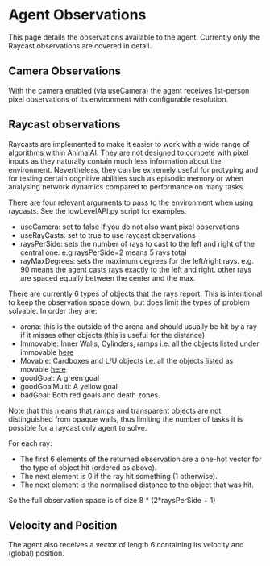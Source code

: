 # Agent Observations

This page details the observations available to the agent. Currently only the Raycast observations are covered in detail.

## Camera Observations

With the camera enabled (via useCamera) the agent receives 1st-person pixel observations of its environment with configurable resolution.

## Raycast observations

Raycasts are implemented to make it easier to work with a wide range of algorithms within AnimalAI. They are not designed to compete with pixel inputs as they naturally contain much less information about the environment. Nevertheless, they can be extremely useful for protyping and for testing certain cognitive abilities such as episodic memory or when analysing network dynamics compared to performance on many tasks. 


There are four relevant arguments to pass to the environment when using raycasts. See the lowLevelAPI.py script for examples.
* useCamera: set to false if you do not also want pixel observations
* useRayCasts: set to true to use raycast observations
* raysPerSide: sets the number of rays to cast to the left and right of the central one. e.g raysPerSide=2 means 5 rays total
* rayMaxDegrees: sets the maximum degrees for the left/right rays. e.g. 90 means the agent casts rays exactly to the left and right. other rays are spaced equally between the center and the max.

There are currently 6 types of objects that the rays report. This is intentional to keep the observation space down, but does limit the types of problem solvable. In order they are:
* arena: this is the outside of the arena and should usually be hit by a ray if it misses other objects (this is useful for the distance)
* Immovable: Inner Walls, Cylinders, ramps i.e. all the objects listed under immovable [here](definitionsOfObjects.md)
* Movable: Cardboxes and L/U objects i.e. all the objects listed as movable [here](definitionsOfObjects.md)
* goodGoal: A green goal
* goodGoalMulti: A yellow goal
* badGoal: Both red goals and death zones.

Note that this means that ramps and transparent objects are not distinguished from opaque walls, thus limiting the number of tasks it is possible for a raycast only agent to solve. 

For each ray:
* The first 6 elements of the returned observation are a one-hot vector for the type of object hit (ordered as above).
* The next element is 0 if the ray hit something (1 otherwise).
* The next element is the normalised distance to the object that was hit.

So the full observation space is of size 8 * (2*raysPerSide + 1)

## Velocity and Position

The agent also receives a vector of length 6 containing its velocity and (global) position.
